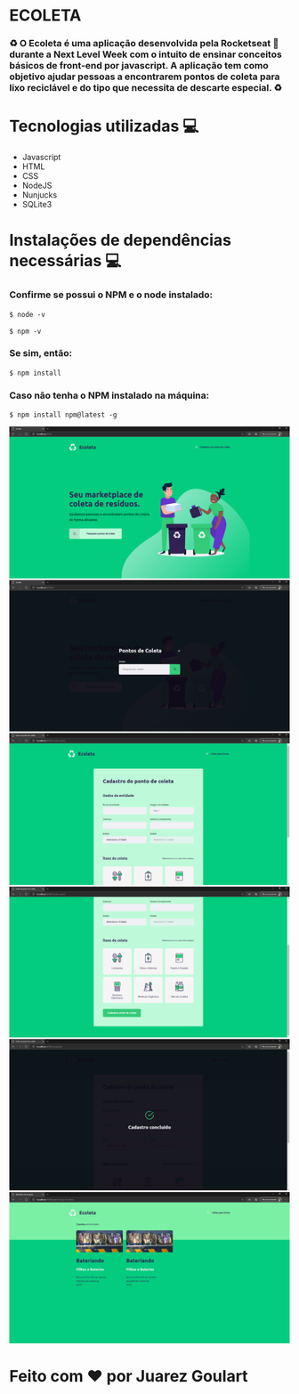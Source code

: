 # ECOLETA 

### ♻️ O Ecoleta é uma aplicação desenvolvida pela Rocketseat 🚀 durante a Next Level Week com o intuito de ensinar conceitos básicos de front-end por javascript. A aplicação tem como objetivo ajudar pessoas a encontrarem pontos de coleta para lixo reciclável e do tipo que necessita de descarte especial. ♻️

# Tecnologias utilizadas 💻

- Javascript
- HTML
- CSS
- NodeJS
- Nunjucks
- SQLite3

# Instalações de dependências necessárias 💻

### Confirme se possui o NPM e o node instalado:

```
$ node -v
```

```
$ npm -v
```
### Se sim, então:

```
$ npm install
```
### Caso não tenha o NPM instalado na máquina:

```
$ npm install npm@latest -g
```

<img src="/image/home.png">
<img src="/image/search.png">
<img src="/image/create1.png">
<img src="/image/create2.png">
<img src="/image/positive.png">
<img src="/image/main.png">

# Feito com ❤️ por Juarez Goulart
